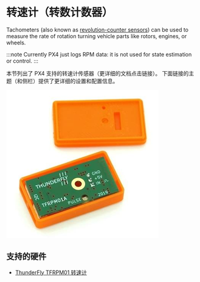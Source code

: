 # 转速计（转数计数器）

Tachometers (also known as [revolution-counter sensors](https://en.wikipedia.org/wiki/Tachometer#In_automobiles,_trucks,_tractors_and_aircraft)) can be used to measure the rate of rotation turning vehicle parts like rotors, engines, or wheels.

:::note
Currently PX4 just logs RPM data: it is not used for state estimation or control.
:::

本节列出了 PX4 支持的转速计传感器（更详细的文档点击链接）。 下面链接的主题（和侧栏）提供了更详细的设置和配置信息。

![TFRPM01A](../../assets/hardware/sensors/tfrpm/tfrpm01_electronics.jpg)

## 支持的硬件

- [ThunderFly TFRPM01 转速计](../sensor/thunderfly_tachometer.md)
